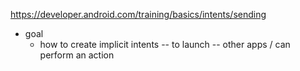 https://developer.android.com/training/basics/intents/sending

* goal
  * how to create implicit intents -- to launch -- other apps / can perform an action